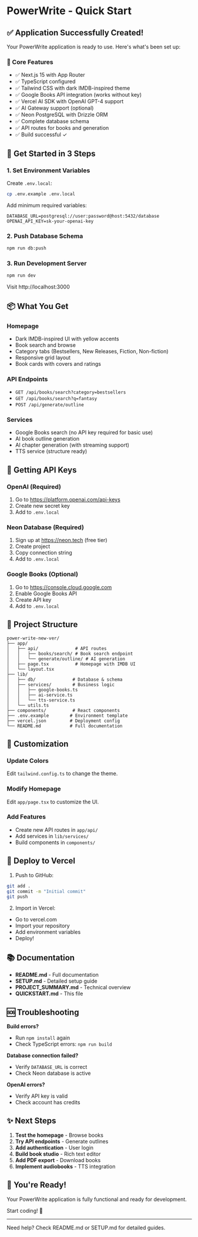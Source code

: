 # PowerWrite - Quick Start

## ✅ Application Successfully Created!

Your PowerWrite application is ready to use. Here's what's been set up:

### 🎯 Core Features
- ✅ Next.js 15 with App Router
- ✅ TypeScript configured
- ✅ Tailwind CSS with dark IMDB-inspired theme
- ✅ Google Books API integration (works without key)
- ✅ Vercel AI SDK with OpenAI GPT-4 support
- ✅ AI Gateway support (optional)
- ✅ Neon PostgreSQL with Drizzle ORM
- ✅ Complete database schema
- ✅ API routes for books and generation
- ✅ Build successful ✓

## 🚀 Get Started in 3 Steps

### 1. Set Environment Variables

Create `.env.local`:

```bash
cp .env.example .env.local
```

Add minimum required variables:

```env
DATABASE_URL=postgresql://user:password@host:5432/database
OPENAI_API_KEY=sk-your-openai-key
```

### 2. Push Database Schema

```bash
npm run db:push
```

### 3. Run Development Server

```bash
npm run dev
```

Visit http://localhost:3000

## 📦 What You Get

### Homepage
- Dark IMDB-inspired UI with yellow accents
- Book search and browse
- Category tabs (Bestsellers, New Releases, Fiction, Non-fiction)
- Responsive grid layout
- Book cards with covers and ratings

### API Endpoints
- `GET /api/books/search?category=bestsellers`
- `GET /api/books/search?q=fantasy`
- `POST /api/generate/outline`

### Services
- Google Books search (no API key required for basic use)
- AI book outline generation
- AI chapter generation (with streaming support)
- TTS service (structure ready)

## 🔑 Getting API Keys

### OpenAI (Required)
1. Go to https://platform.openai.com/api-keys
2. Create new secret key
3. Add to `.env.local`

### Neon Database (Required)
1. Sign up at https://neon.tech (free tier)
2. Create project
3. Copy connection string
4. Add to `.env.local`

### Google Books (Optional)
1. Go to https://console.cloud.google.com
2. Enable Google Books API
3. Create API key
4. Add to `.env.local`

## 📁 Project Structure

```
power-write-new-ver/
├── app/
│   ├── api/              # API routes
│   │   ├── books/search/ # Book search endpoint
│   │   └── generate/outline/ # AI generation
│   ├── page.tsx          # Homepage with IMDB UI
│   └── layout.tsx
├── lib/
│   ├── db/              # Database & schema
│   ├── services/        # Business logic
│   │   ├── google-books.ts
│   │   ├── ai-service.ts
│   │   └── tts-service.ts
│   └── utils.ts
├── components/          # React components
├── .env.example        # Environment template
├── vercel.json         # Deployment config
└── README.md           # Full documentation
```

## 🎨 Customization

### Update Colors
Edit `tailwind.config.ts` to change the theme.

### Modify Homepage
Edit `app/page.tsx` to customize the UI.

### Add Features
- Create new API routes in `app/api/`
- Add services in `lib/services/`
- Build components in `components/`

## 🚢 Deploy to Vercel

1. Push to GitHub:
```bash
git add .
git commit -m "Initial commit"
git push
```

2. Import in Vercel:
- Go to vercel.com
- Import your repository
- Add environment variables
- Deploy!

## 📚 Documentation

- **README.md** - Full documentation
- **SETUP.md** - Detailed setup guide
- **PROJECT_SUMMARY.md** - Technical overview
- **QUICKSTART.md** - This file

## 🆘 Troubleshooting

**Build errors?**
- Run `npm install` again
- Check TypeScript errors: `npm run build`

**Database connection failed?**
- Verify `DATABASE_URL` is correct
- Check Neon database is active

**OpenAI errors?**
- Verify API key is valid
- Check account has credits

## ✨ Next Steps

1. **Test the homepage** - Browse books
2. **Try API endpoints** - Generate outlines
3. **Add authentication** - User login
4. **Build book studio** - Rich text editor
5. **Add PDF export** - Download books
6. **Implement audiobooks** - TTS integration

## 🎉 You're Ready!

Your PowerWrite application is fully functional and ready for development.

Start coding! 🚀

---

Need help? Check README.md or SETUP.md for detailed guides.
